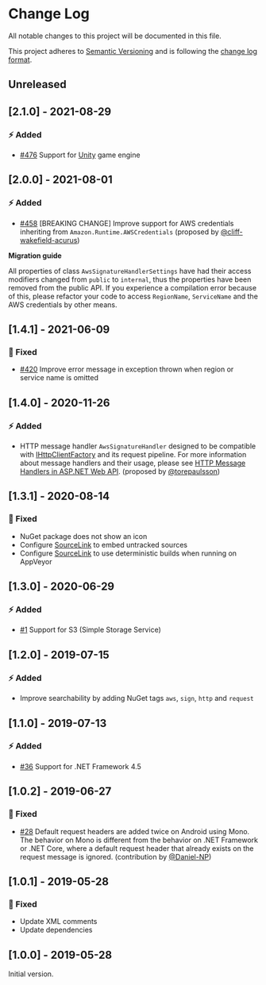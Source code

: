 # Change Log

All notable changes to this project will be documented in this file.

This project adheres to [Semantic Versioning](http://semver.org/) and is following the [change log format](http://keepachangelog.com/).

## Unreleased

## [2.1.0] - 2021-08-29

### :zap: Added

- [#476](https://github.com/FantasticFiasco/aws-signature-version-4/issues/476) Support for [Unity](https://unity.com/) game engine

## [2.0.0] - 2021-08-01

### :zap: Added

- [#458](https://github.com/FantasticFiasco/aws-signature-version-4/issues/458) [BREAKING CHANGE] Improve support for AWS credentials inheriting from `Amazon.Runtime.AWSCredentials` (proposed by [@cliff-wakefield-acurus](https://github.com/cliff-wakefield-acurus))

**Migration guide**

All properties of class `AwsSignatureHandlerSettings` have had their access modifiers changed from `public` to `internal`, thus the properties have been removed from the public API. If you experience a compilation error because of this, please refactor your code to access `RegionName`, `ServiceName` and the AWS credentials by other means.

## [1.4.1] - 2021-06-09

### :syringe: Fixed

- [#420](https://github.com/FantasticFiasco/aws-signature-version-4/issues/420) Improve error message in exception thrown when region or service name is omitted

## [1.4.0] - 2020-11-26

### :zap: Added

- HTTP message handler `AwsSignatureHandler` designed to be compatible with [IHttpClientFactory](https://docs.microsoft.com/dotnet/api/system.net.http.ihttpclientfactory) and its request pipeline. For more information about message handlers and their usage, please see [HTTP Message Handlers in ASP.NET Web API](https://docs.microsoft.com/aspnet/web-api/overview/advanced/http-message-handlers). (proposed by [@torepaulsson](https://github.com/torepaulsson))

## [1.3.1] - 2020-08-14

### :syringe: Fixed

- NuGet package does not show an icon
- Configure [SourceLink](https://github.com/dotnet/sourcelink) to embed untracked sources
- Configure [SourceLink](https://github.com/dotnet/sourcelink) to use deterministic builds when running on AppVeyor

## [1.3.0] - 2020-06-29

### :zap: Added

- [#1](https://github.com/FantasticFiasco/aws-signature-version-4/issues/1) Support for S3 (Simple Storage Service)

## [1.2.0] - 2019-07-15

### :zap: Added

- Improve searchability by adding NuGet tags `aws`, `sign`, `http` and `request`

## [1.1.0] - 2019-07-13

### :zap: Added

- [#36](https://github.com/FantasticFiasco/aws-signature-version-4/issues/36) Support for .NET Framework 4.5

## [1.0.2] - 2019-06-27

### :syringe: Fixed

- [#28](https://github.com/FantasticFiasco/aws-signature-version-4/issues/28) Default request headers are added twice on Android using Mono. The behavior on Mono is different from the behavior on .NET Framework or .NET Core, where a default request header that already exists on the request message is ignored. (contribution by [@Daniel-NP](https://github.com/Daniel-NP))

## [1.0.1] - 2019-05-28

### :syringe: Fixed

- Update XML comments
- Update dependencies

## [1.0.0] - 2019-05-28

Initial version.
